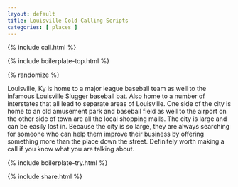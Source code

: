 ```yaml
---
layout: default
title: Louisville Cold Calling Scripts
categories: [ places ]
---
```


{% include call.html %}

{% include boilerplate-top.html %}


{% randomize %}

Louisville, Ky is home to a major league baseball team as well to the infamous Louisville Slugger baseball bat. Also home to a number of interstates that all lead to separate areas of Louisville. One side of the city is home to an old amusement park and baseball field as well to the airport on the other side of town are all the local shopping malls. The city is large and can be easily lost in. Because the city is so large, they are always searching for someone who can help them improve their business by offering something more than the place down the street. Definitely worth making a call if you know what you are talking about.

{% include boilerplate-try.html %}

{% include share.html %}